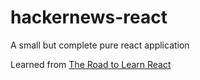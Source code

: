 # hackernews-react
A small but complete pure react application

Learned from [The Road to Learn React](https://roadtoreact.com/)
